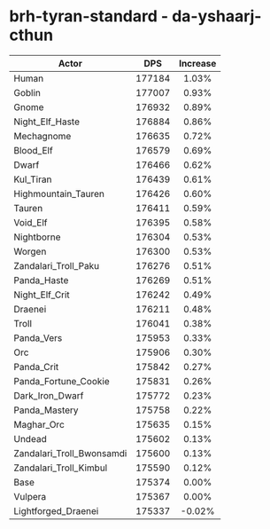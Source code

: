 # brh-tyran-standard - da-yshaarj-cthun
| Actor | DPS | Increase |
|---|:---:|:---:|
|Human|177184|1.03%|
|Goblin|177007|0.93%|
|Gnome|176932|0.89%|
|Night_Elf_Haste|176884|0.86%|
|Mechagnome|176635|0.72%|
|Blood_Elf|176579|0.69%|
|Dwarf|176466|0.62%|
|Kul_Tiran|176439|0.61%|
|Highmountain_Tauren|176426|0.60%|
|Tauren|176411|0.59%|
|Void_Elf|176395|0.58%|
|Nightborne|176304|0.53%|
|Worgen|176300|0.53%|
|Zandalari_Troll_Paku|176276|0.51%|
|Panda_Haste|176269|0.51%|
|Night_Elf_Crit|176242|0.49%|
|Draenei|176211|0.48%|
|Troll|176041|0.38%|
|Panda_Vers|175953|0.33%|
|Orc|175906|0.30%|
|Panda_Crit|175842|0.27%|
|Panda_Fortune_Cookie|175831|0.26%|
|Dark_Iron_Dwarf|175772|0.23%|
|Panda_Mastery|175758|0.22%|
|Maghar_Orc|175635|0.15%|
|Undead|175602|0.13%|
|Zandalari_Troll_Bwonsamdi|175600|0.13%|
|Zandalari_Troll_Kimbul|175590|0.12%|
|Base|175374|0.00%|
|Vulpera|175367|0.00%|
|Lightforged_Draenei|175337|-0.02%|
